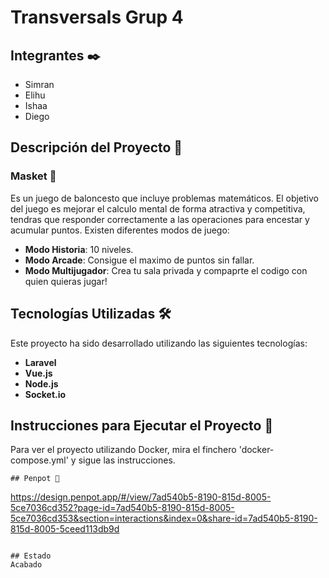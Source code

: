 # Transversals Grup 4

## Integrantes ✒️
* Simran
* Elihu
* Ishaa
* Diego

## Descripción del Proyecto 🚀

### Masket 🏀
Es un juego de baloncesto que incluye problemas matemáticos. El objetivo del juego es mejorar el calculo mental de forma atractiva y competitiva, tendras que responder correctamente a las operaciones para encestar y acumular puntos. 
Existen diferentes modos de juego:
- **Modo Historia**: 10 niveles.
- **Modo Arcade**: Consigue el maximo de puntos sin fallar.
- **Modo Multijugador**: Crea tu sala privada y compaprte el codigo con quien quieras jugar!

## Tecnologías Utilizadas 🛠️
Este proyecto ha sido desarrollado utilizando las siguientes tecnologías:
- **Laravel**
- **Vue.js**
- **Node.js**
- **Socket.io**

## Instrucciones para Ejecutar el Proyecto 🏃
Para ver el proyecto utilizando Docker, mira el finchero 'docker-compose.yml' y sigue las instrucciones.
```
## Penpot 📌
```
https://design.penpot.app/#/view/7ad540b5-8190-815d-8005-5ce7036cd352?page-id=7ad540b5-8190-815d-8005-5ce7036cd353&section=interactions&index=0&share-id=7ad540b5-8190-815d-8005-5ceed113db9d
```

## Estado
Acabado
